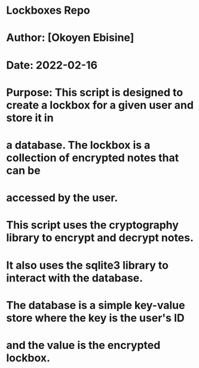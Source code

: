 # Lockboxes Repo
# Author: [Okoyen Ebisine]
# Date: 2022-02-16
# Purpose: This script is designed to create a lockbox for a given user and store it in
#          a database. The lockbox is a collection of encrypted notes that can be
#          accessed by the user.
#          This script uses the cryptography library to encrypt and decrypt notes.
#          It also uses the sqlite3 library to interact with the database.
#          The database is a simple key-value store where the key is the user's ID
#          and the value is the encrypted lockbox.
